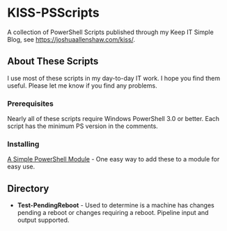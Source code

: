 # KISS-PSScripts
A collection of PowerShell Scripts published through my Keep IT Simple Blog, see https://joshuaallenshaw.com/kiss/. 

## About These Scripts
I use most of these scripts in my day-to-day IT work.  I hope you find them useful.  Please let me know if you find any problems.

### Prerequisites
Nearly all of these scripts require Windows PowerShell 3.0 or better.  Each script has the minimum PS version in the comments.

### Installing

[A Simple PowerShell Module](http://joshuaallenshaw.com/kiss/powershell/a-simple-powershell-module/) - One easy way to add these to a module for easy use.

## Directory

* **Test-PendingReboot** - Used to determine is a machine has changes pending a reboot or changes requiring a reboot.  Pipeline input and output supported.
